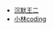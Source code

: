 
- [沉默王二](https://javabetter.cn/sidebar/sanfene/javathread.html)
- [小林coding](https://xiaolincoding.com/interview/juc.html)
